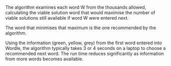 The algorithm examines each word W from the thousands allowed, calculating the viable solution word that would maximise the number of viable solutions still available if word W were entered next.

The word that minimises that maximum is the one recommended by the algorithm.

Using the information (green, yellow, grey) from the first word entered into Wordle, the algorithm typically takes 3 or 4 seconds on a laptop to choose a recommended next word. The run time reduces significantly as information from more words becomes available. 
